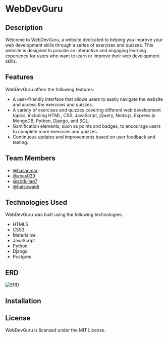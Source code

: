# WebDevGuru

## Description

Welcome to WebDevGuru, a website dedicated to helping you improve your web development skills through a series of exercises and quizzes. This website is designed to provide an interactive and engaging learning experience for users who want to learn or improve their web development skills.

## Features

WebDevGuru offers the following features:

- A user-friendly interface that allows users to easily navigate the website and access the exercises and quizzes.
- A variety of exercises and quizzes covering different web development topics, including HTML, CSS, JavaScript, jQuery, Node.js, Express.js MongoDB, Python, Django, and SQL.
- Gamification elements, such as points and badges, to encourage users to complete more exercises and quizzes.
- Continuous updates and improvements based on user feedback and testing.

## Team Members

- [@hasanmar](https://github.com/hasanmar)
- [@anas029](https://github.com/anas029/)
- [@abdullaq7](https://github.com/abdullaq7)
- [@halsowaidi](https://github.com/halsowaidi)

## Technologies Used

WebDevGuru was built using the following technologies:

- HTML5
- CSS3
- Materialize
- JavaScript
- Python
- Django
- Postgres

## ERD

![ERD](https://i.ibb.co/tCLKZzL/ERD.png)

## Installation

## License

WebDevGuru is licensed under the MIT License.
